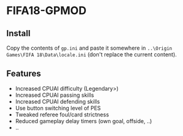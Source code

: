 # FIFA18-GPMOD

## Install
Copy the contents of `gp.ini` and paste it somewhere in `..\Origin Games\FIFA 18\Data\locale.ini` (don't replace the current content).

## Features
- Increased CPUAI difficulty (Legendary>)
- Increased CPUAI passing skills
- Increased CPUAI defending skills
- Use button switching level of PES
- Tweaked referee foul/card strictness
- Reduced gameplay delay timers (own goal, offside, ..) 
- ..
